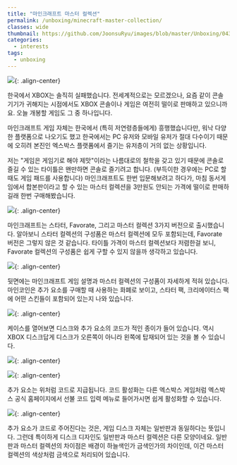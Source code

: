 ```yaml
---
title: "마인크래프트 마스터 컬렉션"
permalink: /unboxing/minecraft-master-collection/
classes: wide
thumbnail: https://github.com/JoonsuRyu/images/blob/master/Unboxing/043/00.jpg?raw=true
categories:
  - interests
tags:
  - unboxing
---
```


![](https://github.com/JoonsuRyu/images/blob/master/Unboxing/043/00.jpg?raw=true){: .align-center}

한국에서 XBOX는 솔직히 실패했습니다. 전세계적으로는 모르겠으나, 요즘 같이 콘솔 기기가 귀해지는 시점에서도 XBOX 콘솔이나 게임은 여전히 떨이로 판매하고 있으니까요. 오늘 개봉할 게임도 그 중 하나입니다.

마인크래프트 게임 자체는 한국에서 (특히 저연령층들에게) 흥행했습니다만, 워낙 다양한 플랫폼으로 나오기도 했고 한국에서는 PC 유저와 모바일 유저가 절대 다수이기 때문에 오히려 본진인 엑스박스 플랫폼에서 즐기는 유저층이 거의 없는 상황입니다.

저는 "게임은 게임기로 해야 제맛"이라는 나름대로의 철학을 갖고 있기 때문에 콘솔로 즐길 수 있는 타이틀은 왠만하면 콘솔로 즐기려고 합니다. (부득이한 경우에는 PC로 할 때도 게임 패드를 사용합니다) 마인크래프트도 한번 입문해보려고 하다가, 마침 동서게임에서 합본판이라고 할 수 있는 마스터 컬렉션을 3만원도 안되는 가격에 떨이로 판매하길래 한번 구매해봤습니다.

![](https://github.com/JoonsuRyu/images/blob/master/Unboxing/043/01.jpg?raw=true){: .align-center}

마인크래프트는 스타터, Favorate, 그리고 마스터 컬렉션 3가지 버전으로 출시했습니다. 알아보니 스타터 컬렉션의 구성품은 마스터 컬렉션에 모두 포함되는데, Favorate 버전은 그렇지 않은 것 같습니다. 타이틀 가격이 마스터 컬렉션보다 저렴한걸 보니, Favorate 컬렉션의 구성품은 쉽게 구할 수 있지 않을까 생각하고 있습니다.

![](https://github.com/JoonsuRyu/images/blob/master/Unboxing/043/02.jpg?raw=true){: .align-center}

뒷면에는 마인크래프트 게임 설명과 마스터 컬렉션의 구성품이 자세하게 적혀 있습니다. 마인코인은 추가 요소를 구매할 때 사용하는 화폐로 보이고, 스타터 팩, 크리에이터스 팩에 어떤 스킨들이 포함되어 있는지 나와 있습니다.

![](https://github.com/JoonsuRyu/images/blob/master/Unboxing/043/03.jpg?raw=true){: .align-center}

케이스를 열어보면 디스크와 추가 요소의 코드가 적인 종이가 들어 있습니다. 역시 XBOX 디스크답게 디스크가 오른쪽이 아니라 왼쪽에 탑재되어 있는 것을 볼 수 있습니다.

![](https://github.com/JoonsuRyu/images/blob/master/Unboxing/043/04.jpg?raw=true){: .align-center}

![](https://github.com/JoonsuRyu/images/blob/master/Unboxing/043/05.jpg?raw=true){: .align-center}

추가 요소는 위처럼 코드로 지급됩니다. 코드 활성화는 다른 엑스박스 게임처럼 엑스박스 공식 홈페이지에서 선불 코드 입력 메뉴로 들어가시면 쉽게 활성화할 수 있습니다.

![](https://github.com/JoonsuRyu/images/blob/master/Unboxing/043/06.jpg?raw=true){: .align-center}

추가 요소가 코드로 주어진다는 것은, 게임 디스크 자체는 일반판과 동일하다는 뜻입니다. 그런데 특이하게 디스크 디자인도 일반판과 마스터 컬렉션은 다른 모양이네요. 일반판과 마스터 컬렉션의 차이점은 배경이 하늘색인가 금색인가의 차이인데, 이건 마스터 컬렉션의 색상처럼 금색으로 처리되어 있습니다.